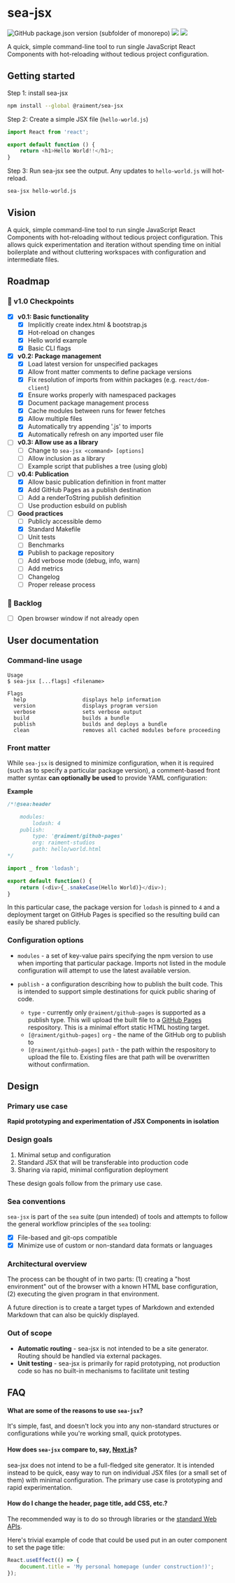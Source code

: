# sea-jsx

![GitHub package.json version (subfolder of monorepo)](https://img.shields.io/github/package-json/v/raiment-studios/monorepo?filename=source%2Fprojects%2Fsea%2Fapps%2Fsea-jsx%2Fpackage.json)
![](https://img.shields.io/badge/license-MIT-039)
[![](https://img.shields.io/badge/feedback-welcome!-1a6)](https://github.com/raiment-studios/monorepo/discussions)

A quick, simple command-line tool to run single JavaScript React Components with hot-reloading without tedious project configuration.

## Getting started

Step 1: install sea-jsx

```bash
npm install --global @raiment/sea-jsx
```

Step 2: Create a simple JSX file (`hello-world.js`)

```javascript
import React from 'react';

export default function () {
    return <h1>Hello World!!</h1>;
}
```

Step 3: Run sea-jsx see the output. Any updates to `hello-world.js` will hot-reload.

```bash
sea-jsx hello-world.js
```

## Vision

A quick, simple command-line tool to run single JavaScript React Components with hot-reloading without tedious project configuration. This allows quick experimentation and iteration without spending time on initial boilerplate and without cluttering workspaces with configuration and intermediate files.

## Roadmap

### 🏁 v1.0 Checkpoints

-   [x] **v0.1: Basic functionality**
    -   [x] Implicitly create index.html & bootstrap.js
    -   [x] Hot-reload on changes
    -   [x] Hello world example
    -   [x] Basic CLI flags
-   [x] **v0.2: Package management**
    -   [x] Load latest version for unspecified packages
    -   [x] Allow front matter comments to define package versions
    -   [x] Fix resolution of imports from within packages (e.g. `react/dom-client`)
    -   [x] Ensure works properly with namespaced packages
    -   [x] Document package management process
    -   [x] Cache modules between runs for fewer fetches
    -   [x] Allow multiple files
    -   [x] Automatically try appending '.js' to imports
    -   [x] Automatically refresh on any imported user file
-   [ ] **v0.3: Allow use as a library**
    -   [ ] Change to `sea-jsx <command> [options]`
    -   [ ] Allow inclusion as a library
    -   [ ] Example script that publishes a tree (using glob)
-   [ ] **v0.4: Publication**
    -   [x] Allow basic publication definition in front matter
    -   [x] Add GitHub Pages as a publish destination
    -   [ ] Add a renderToString publish definition
    -   [ ] Use production esbuild on publish
-   [ ] **Good practices**
    -   [ ] Publicly accessible demo
    -   [x] Standard Makefile
    -   [ ] Unit tests
    -   [ ] Benchmarks
    -   [x] Publish to package repository
    -   [ ] Add verbose mode (debug, info, warn)
    -   [ ] Add metrics
    -   [ ] Changelog
    -   [ ] Proper release process

### 🎄 Backlog

-   [ ] Open browser window if not already open

## User documentation

### Command-line usage

```
Usage
$ sea-jsx [...flags] <filename>

Flags
  help                  displays help information
  version               displays program version
  verbose               sets verbose output
  build                 builds a bundle
  publish               builds and deploys a bundle
  clean                 removes all cached modules before proceeding
```

### Front matter

While `sea-jsx` is designed to minimize configuration, when it is required (such as to specify a particular package version), a comment-based front matter syntax **can optionally be used** to provide YAML configuration:

**Example**

```javascript
/*!@sea:header

    modules:
        lodash: 4
    publish:
        type: '@raiment/github-pages'
        org: raiment-studios
        path: hello/world.html
*/

import _ from 'lodash';

export default function() {
    return (<div>{_.snakeCase(Hello World)}</div>);
}
```

In this particular case, the package version for `lodash` is pinned to `4` and a deployment target on GitHub Pages is specified so the resulting build can easily be shared publicly.

### Configuration options

-   `modules` - a set of key-value pairs specifying the npm version to use when importing that particular package. Imports not listed in the module configuration will attempt to use the latest available version.

-   `publish` - a configuration describing how to publish the built code. This is intended to support simple destinations for quick public sharing of code.
    -   `type` - currently only `@raiment/github-pages` is supported as a publish type. This will upload the built file to a [GitHub Pages](https://docs.github.com/en/pages/getting-started-with-github-pages/about-github-pages) respository. This is a minimal effort static HTML hosting target.
    -   `[@raiment/github-pages]` `org` - the name of the GitHub org to publish to
    -   `[@raiment/github-pages]` `path` - the path within the respository to upload the file to. Existing files are that path will be overwritten without confirmation.

## Design

### Primary use case

**Rapid prototyping and experimentation of JSX Components in isolation**

### Design goals

1. Minimal setup and configuration
2. Standard JSX that will be transferable into production code
3. Sharing via rapid, minimal configuration deployment

These design goals follow from the primary use case.

### Sea conventions

`sea-jsx` is part of the `sea` suite (pun intended) of tools and attempts to follow the general workflow principles of the `sea` tooling:

-   [x] File-based and git-ops compatible
-   [x] Minimize use of custom or non-standard data formats or languages

### Architectural overview

The process can be thought of in two parts: (1) creating a "host environment" out of the browser with a known HTML base configuration, (2) executing the given program in that environment.

A future direction is to create a target types of Markdown and extended Markdown that can also be quickly displayed.

### Out of scope

-   **Automatic routing** - sea-jsx is not intended to be a site generator. Routing should be handled via external packages.
-   **Unit testing** - sea-jsx is primarily for rapid prototyping, not production code so has no built-in mechanisms to facilitate unit testing

## FAQ

#### What are some of the reasons to use `sea-jsx`?

It's simple, fast, and doesn't lock you into any non-standard structures or configurations while you're working small, quick prototypes.

#### How does `sea-jsx` compare to, say, [Next.js](https://nextjs.org/)?

sea-jsx does not intend to be a full-fledged site generator. It is intended instead to be quick, easy way to run on individual JSX files (or a small set of them) with minimal configuration. The primary use case is prototyping and rapid experimentation.

#### How do I change the header, page title, add CSS, etc.?

The recommended way is to do so through libraries or the [standard Web APIs](https://developer.mozilla.org/en-US/docs/Web/API/Document).

Here's trivial example of code that could be used put in an outer component to set the page title:

```javascript
React.useEffect(() => {
    document.title = 'My personal homepage (under construction!)';
});
```
